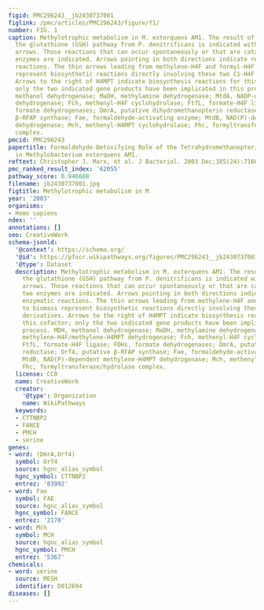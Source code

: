 ```yaml
---
figid: PMC296243__jb2430737001
figlink: /pmc/articles/PMC296243/figure/f1/
number: FIG. 1
caption: Methylotrophic metabolism in M. extorquens AM1. The result of expressing
  the glutathione (GSH) pathway from P. denitrificans is indicated with the dashed
  arrows. Those reactions that can occur spontaneously or that are catalyzed by two
  enzymes are indicated. Arrows pointing in both directions indicate reversible enzymatic
  reactions. The thin arrows leading from methylene-H4F and formyl-H4F to biomass
  represent biosynthetic reactions directly involving these two C1-H4F derivatives.
  Arrows to the right of H4MPT indicate biosynthesis reactions for this cofactor;
  only the two indicated gene products have been implicated in this process. MDH,
  methanol dehydrogenase; MaDH, methylamine dehydrogenase; MtdA, NADP-dependent methylene-H4F/methylene-H4MPT
  dehydrogenase; Fch, methenyl-H4F cyclohydrolase; FtfL, formate-H4F ligase; FDHs,
  formate dehydrogenases; DmrA, putative dihydromethanopterin reductase; Orf4, putative
  β-RFAP synthase; Fae, formaldehyde-activating enzyme; MtdB, NAD(P)-dependent methylene-H4MPT
  dehydrogenase; Mch, methenyl-H4MPT cyclohydrolase; Fhc, formyltransferase/hydrolase
  complex.
pmcid: PMC296243
papertitle: Formaldehyde-Detoxifying Role of the Tetrahydromethanopterin-Linked Pathway
  in Methylobacterium extorquens AM1.
reftext: Christopher J. Marx, et al. J Bacteriol. 2003 Dec;185(24):7160-7168.
pmc_ranked_result_index: '62055'
pathway_score: 0.946608
filename: jb2430737001.jpg
figtitle: Methylotrophic metabolism in M
year: '2003'
organisms:
- Homo sapiens
ndex: ''
annotations: []
seo: CreativeWork
schema-jsonld:
  '@context': https://schema.org/
  '@id': https://pfocr.wikipathways.org/figures/PMC296243__jb2430737001.html
  '@type': Dataset
  description: Methylotrophic metabolism in M. extorquens AM1. The result of expressing
    the glutathione (GSH) pathway from P. denitrificans is indicated with the dashed
    arrows. Those reactions that can occur spontaneously or that are catalyzed by
    two enzymes are indicated. Arrows pointing in both directions indicate reversible
    enzymatic reactions. The thin arrows leading from methylene-H4F and formyl-H4F
    to biomass represent biosynthetic reactions directly involving these two C1-H4F
    derivatives. Arrows to the right of H4MPT indicate biosynthesis reactions for
    this cofactor; only the two indicated gene products have been implicated in this
    process. MDH, methanol dehydrogenase; MaDH, methylamine dehydrogenase; MtdA, NADP-dependent
    methylene-H4F/methylene-H4MPT dehydrogenase; Fch, methenyl-H4F cyclohydrolase;
    FtfL, formate-H4F ligase; FDHs, formate dehydrogenases; DmrA, putative dihydromethanopterin
    reductase; Orf4, putative β-RFAP synthase; Fae, formaldehyde-activating enzyme;
    MtdB, NAD(P)-dependent methylene-H4MPT dehydrogenase; Mch, methenyl-H4MPT cyclohydrolase;
    Fhc, formyltransferase/hydrolase complex.
  license: CC0
  name: CreativeWork
  creator:
    '@type': Organization
    name: WikiPathways
  keywords:
  - CTTNBP2
  - FANCE
  - PMCH
  - serine
genes:
- word: (DmrA,Orf4)
  symbol: Orf4
  source: hgnc_alias_symbol
  hgnc_symbol: CTTNBP2
  entrez: '83992'
- word: Fae
  symbol: FAE
  source: hgnc_alias_symbol
  hgnc_symbol: FANCE
  entrez: '2178'
- word: Mch
  symbol: MCH
  source: hgnc_alias_symbol
  hgnc_symbol: PMCH
  entrez: '5367'
chemicals:
- word: serine
  source: MESH
  identifier: D012694
diseases: []
---
```


